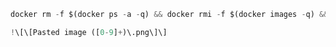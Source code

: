 ```python
docker rm -f $(docker ps -a -q) && docker rmi -f $(docker images -q) && docker volume rm $(docker volume ls -q) && docker network prune -f
```


```python
!\[\[Pasted image ([0-9]+)\.png\]\]
```

```python

```
